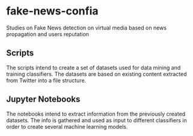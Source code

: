 # fake-news-confia
Studies on Fake News detection on virtual media based on news propagation and users reputation

## Scripts

The scripts intend to create a set of datasets used for data mining and training classifiers.
The datasets are based on existing content extracted from Twitter into a file structure.

## Jupyter Notebooks

The notebooks intend to extract information from the previously created datasets. 
The info is gathered and used as input to different classifiers in order to create several machine learning models.
